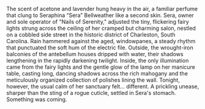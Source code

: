 The scent of acetone and lavender hung heavy in the air, a familiar perfume that clung to Seraphina “Sera” Bellweather like a second skin.  Sera, owner and sole operator of "Nails of Serenity," adjusted the tiny, flickering fairy lights strung across the ceiling of her cramped but charming salon, nestled on a cobbled side street in the historic district of Charleston, South Carolina.  Rain hammered against the aged, windowpanes, a steady rhythm that punctuated the soft hum of the electric file.  Outside, the wrought-iron balconies of the antebellum houses dripped with water, their shadows lengthening in the rapidly darkening twilight.  Inside, the only illumination came from the fairy lights and the gentle glow of the lamp on her manicure table, casting long, dancing shadows across the rich mahogany and the meticulously organized collection of polishes lining the wall.  Tonight, however, the usual calm of her sanctuary felt… different.  A prickling unease, sharper than the sting of a rogue cuticle, settled in Sera's stomach.  Something was coming.
